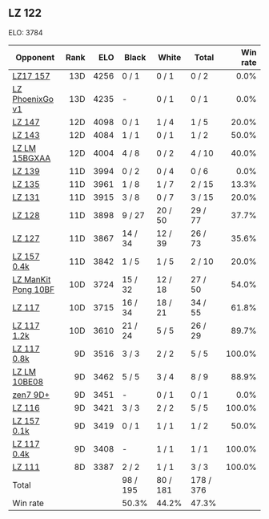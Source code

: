 ## LZ 122 ##

ELO: 3784

Opponent | Rank | ELO | Black | White | Total | Win rate
---------|-----:|----:|-------|-------|-------|-------:
[LZ17 157](LZ17%20157.md) | 13D | 4256 | 0 / 1 | 0 / 1 | 0 / 2 | 0.0%
[LZ PhoenixGo v1](LZ%20PhoenixGo%20v1.md) | 13D | 4235 | - | 0 / 1 | 0 / 1 | 0.0%
[LZ 147](LZ%20147.md) | 12D | 4098 | 0 / 1 | 1 / 4 | 1 / 5 | 20.0%
[LZ 143](LZ%20143.md) | 12D | 4084 | 1 / 1 | 0 / 1 | 1 / 2 | 50.0%
[LZ LM 15BGXAA](LZ%20LM%2015BGXAA.md) | 12D | 4004 | 4 / 8 | 0 / 2 | 4 / 10 | 40.0%
[LZ 139](LZ%20139.md) | 11D | 3994 | 0 / 2 | 0 / 4 | 0 / 6 | 0.0%
[LZ 135](LZ%20135.md) | 11D | 3961 | 1 / 8 | 1 / 7 | 2 / 15 | 13.3%
[LZ 131](LZ%20131.md) | 11D | 3915 | 3 / 8 | 0 / 7 | 3 / 15 | 20.0%
[LZ 128](LZ%20128.md) | 11D | 3898 | 9 / 27 | 20 / 50 | 29 / 77 | 37.7%
[LZ 127](LZ%20127.md) | 11D | 3867 | 14 / 34 | 12 / 39 | 26 / 73 | 35.6%
[LZ 157 0.4k](LZ%20157%200.4k.md) | 11D | 3842 | 1 / 5 | 1 / 5 | 2 / 10 | 20.0%
[LZ ManKit Pong 10BF](LZ%20ManKit%20Pong%2010BF.md) | 10D | 3724 | 15 / 32 | 12 / 18 | 27 / 50 | 54.0%
[LZ 117](LZ%20117.md) | 10D | 3715 | 16 / 34 | 18 / 21 | 34 / 55 | 61.8%
[LZ 117 1.2k](LZ%20117%201.2k.md) | 10D | 3610 | 21 / 24 | 5 / 5 | 26 / 29 | 89.7%
[LZ 117 0.8k](LZ%20117%200.8k.md) | 9D | 3516 | 3 / 3 | 2 / 2 | 5 / 5 | 100.0%
[LZ LM 10BE08](LZ%20LM%2010BE08.md) | 9D | 3462 | 5 / 5 | 3 / 4 | 8 / 9 | 88.9%
[zen7 9D+](zen7%209D+.md) | 9D | 3451 | - | 0 / 1 | 0 / 1 | 0.0%
[LZ 116](LZ%20116.md) | 9D | 3421 | 3 / 3 | 2 / 2 | 5 / 5 | 100.0%
[LZ 157 0.1k](LZ%20157%200.1k.md) | 9D | 3419 | 0 / 1 | 1 / 1 | 1 / 2 | 50.0%
[LZ 117 0.4k](LZ%20117%200.4k.md) | 9D | 3408 | - | 1 / 1 | 1 / 1 | 100.0%
[LZ 111](LZ%20111.md) | 8D | 3387 | 2 / 2 | 1 / 1 | 3 / 3 | 100.0%
Total | | | 98 / 195 | 80 / 181 | 178 / 376 | 
Win rate| | | 50.3% | 44.2% | 47.3% | 

